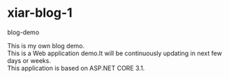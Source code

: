 # xiar-blog-1
blog-demo

This is my own blog demo.<br>
This is a Web application demo.It will be continuously updating in next few days or weeks.<br>
This application is based on ASP.NET CORE 3.1.<br>
